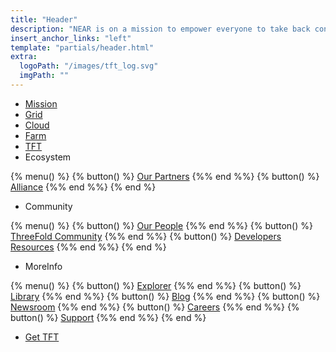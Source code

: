 ```yaml
---
title: "Header"
description: "NEAR is on a mission to empower everyone to take back control of their money, their data, and their identity. Join us."
insert_anchor_links: "left"
template: "partials/header.html"
extra:
  logoPath: "/images/tft_log.svg"
  imgPath: ""
---
```


<!-- - Learn

{% menu() %}

##### PURPOSE

{% button() %}

###### [The Internot](/apage)

Whats wrong with the [internet](/apage)

{%% end %%}

{% button() %}

###### Our Internet

Vision for the new internet

{%% end %%}

|||

##### ECOSYSTEM

{% button() %}

###### OurWorld DAO

Be a part of governance

{%% end %%}

{% button() %}

###### Communities

Explore communities in OurWorld

{%% end %%}

{% button() %}

###### DAOs

Decentralized autonomous organizations

{%% end %%}

|||

##### APPLICATIONS

{% button() %}

###### DAPPs

Decentralized applications

{%% end %%}

{% button() %}

###### Projects

Projects in OurWorld

{%% end %%}

|||

##### FEATURED

{% button() %}

###### OurWorld is Live

Be a part of the new internet

{%% end %%}

{% end %} -->

<!-- - [Join us]("/join-us") -->
- [Mission]("/mission")
- [Grid]("/grid")
- [Cloud]("/cloud")
- [Farm]("/farm")
- [TFT]("/tft")
- Ecosystem

{% menu() %}
{% button() %}
[Our Partners](/partners)
{%% end %%}
{% button() %}
[Alliance](https://consciousinternet.org/)
{%% end %%}
{% end %}

- Community

{% menu() %}
{% button() %}
[Our People](/people)
{%% end %%}
{% button() %}
[ThreeFold Community](/community)
{%% end %%}
{% button() %}
[Developers Resources](/developer)
{%% end %%}
{% end %}

- MoreInfo

{% menu() %}
{% button() %}
[Explorer](https://explorer.threefold.io/all)
{%% end %%}
{% button() %}
[Library](https://library.threefold.me/info/threefold#/)
{%% end %%}
{% button() %}
[Blog](/blog)
{%% end %%}
{% button() %}
[Newsroom](/newsroom)
{%% end %%}
{% button() %}
[Careers](/careers)
{%% end %%}
{% button() %}
[Support](/support)
{%% end %%}
{% end %}

- [Get TFT]("https://gettft.com/gettft/")